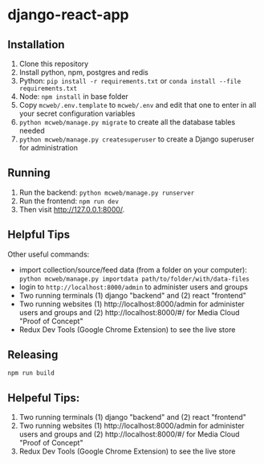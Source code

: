 django-react-app
================

Installation
------------
1. Clone this repository
2. Install python, npm, postgres and redis
3. Python: `pip install -r requirements.txt` or `conda install --file requirements.txt` 
4. Node: `npm install` in base folder 
5. Copy `mcweb/.env.template` to `mcweb/.env` and edit that one to enter in all your secret configuration variables
6. `python mcweb/manage.py migrate` to create all the database tables needed
7. `python mcweb/manage.py createsuperuser` to create a Django superuser for administration

Running
-------

1. Run the backend: `python mcweb/manage.py runserver`
2. Run the frontend: `npm run dev`
3. Then visit http://127.0.0.1:8000/.

Helpful Tips
------------

Other useful commands:
* import collection/source/feed data (from a folder on your computer): `python mcweb/manage.py importdata path/to/folder/with/data-files`
* login to `http://localhost:8000/admin` to administer users and groups
* Two running terminals (1) django "backend" and (2) react "frontend"
* Two running websites (1) http://localhost:8000/admin for administer users and groups and (2) http://localhost:8000/#/ for Media Cloud "Proof of Concept"
* Redux Dev Tools (Google Chrome Extension) to see the live store 

Releasing
---------
`npm run build` 

Helpeful Tips: 
---------
1. Two running terminals (1) django "backend" and (2) react "frontend"
2. Two running websites (1) http://localhost:8000/admin for administer users and groups and (2) http://localhost:8000/#/ for Media Cloud "Proof of Concept"
3. Redux Dev Tools (Google Chrome Extension) to see the live store 
